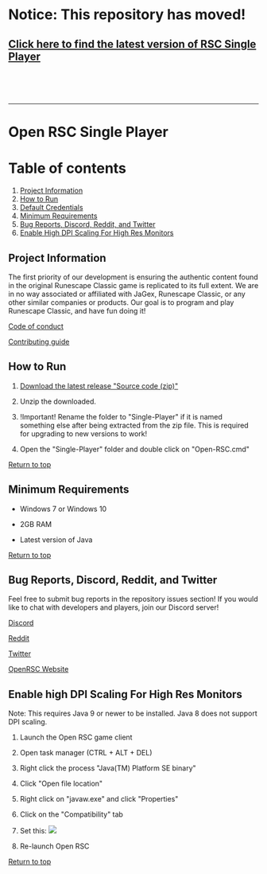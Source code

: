 # Notice: This repository has moved!

## [Click here to find the latest version of RSC Single Player](https://gitlab.openrsc.com/open-rsc/Single-Player)

<br/><br/><br/>

*****


# Open RSC Single Player

# Table of contents <a name="top"></a>
1. [Project Information](#general)
2. [How to Run](#run)
3. [Default Credentials](#credentials)
4. [Minimum Requirements](#requirements)
5. [Bug Reports, Discord, Reddit, and Twitter](#bugs)
6. [Enable High DPI Scaling For High Res Monitors](#dpi)

## Project Information<a name="general"></a>
The first priority of our development is ensuring the authentic content found in the original Runescape Classic game is replicated to its full extent. We are in no way associated or affiliated with JaGex, Runescape Classic, or any other similar companies or products. Our goal is to program and play Runescape Classic, and have fun doing it!

<a href="https://github.com/Open-RSC/Game/blob/2.0.0/CODE_OF_CONDUCT.md">Code of conduct</a>

<a href="https://github.com/Open-RSC/Game/blob/2.0.0/CONTRIBUTING.md">Contributing guide</a>


## How to Run<a name="run"></a>

1. <a href="https://github.com/Open-RSC/Single-Player/releases">Download the latest release "Source code (zip)"</a>

2. Unzip the downloaded.

3. !Important! Rename the folder to "Single-Player" if it is named something else after being extracted from the zip file. This is required for upgrading to new versions to work!

4. Open the "Single-Player" folder and double click on "Open-RSC.cmd"

[Return to top](#top)


## Minimum Requirements<a name="requirements"></a>

* Windows 7 or Windows 10

* 2GB RAM

* Latest version of Java

[Return to top](#top)


## Bug Reports, Discord, Reddit, and Twitter<a name="bugs"></a>
Feel free to submit bug reports in the repository issues section! If you would like to chat with developers and players, join our Discord server!

<a href="https://discordapp.com/invite/94vVKND">Discord</a>

<a href="https://www.reddit.com/r/openrsc">Reddit</a>

<a href="https://twitter.com/openrsc">Twitter</a>

<a href="https://openrsc.com">OpenRSC Website</a>


## Enable high DPI Scaling For High Res Monitors<a name="dpi"></a>

Note: This requires Java 9 or newer to be installed. Java 8 does not support DPI scaling.

1. Launch the Open RSC game client

2. Open task manager (CTRL + ALT + DEL)

3. Right click the process "Java(TM) Platform SE binary"

4. Click "Open file location"

5. Right click on "javaw.exe" and click "Properties"

6. Click on the "Compatibility" tab

7. Set this: <img src="https://i.imgur.com/5gJqSMr.png"/>

8. Re-launch Open RSC

[Return to top](#top)
